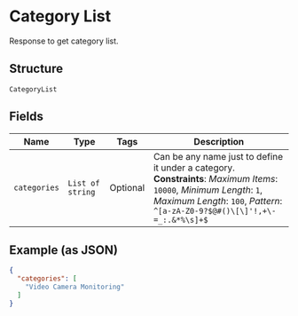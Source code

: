 
# Category List

Response to get category list.

## Structure

`CategoryList`

## Fields

| Name | Type | Tags | Description |
|  --- | --- | --- | --- |
| `categories` | `List of string` | Optional | Can be any name just to define it under a category.<br>**Constraints**: *Maximum Items*: `10000`, *Minimum Length*: `1`, *Maximum Length*: `100`, *Pattern*: `^[a-zA-Z0-9?$@#()\[\]'!,+\-=_:.&*%\s]+$` |

## Example (as JSON)

```json
{
  "categories": [
    "Video Camera Monitoring"
  ]
}
```

